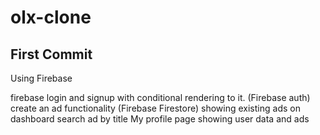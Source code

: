 # olx-clone

## First Commit

Using Firebase

firebase login and signup with conditional rendering to it. (Firebase auth)
create an ad functionality (Firebase Firestore)
showing existing ads on dashboard
search ad by title
My profile page showing user data and ads

